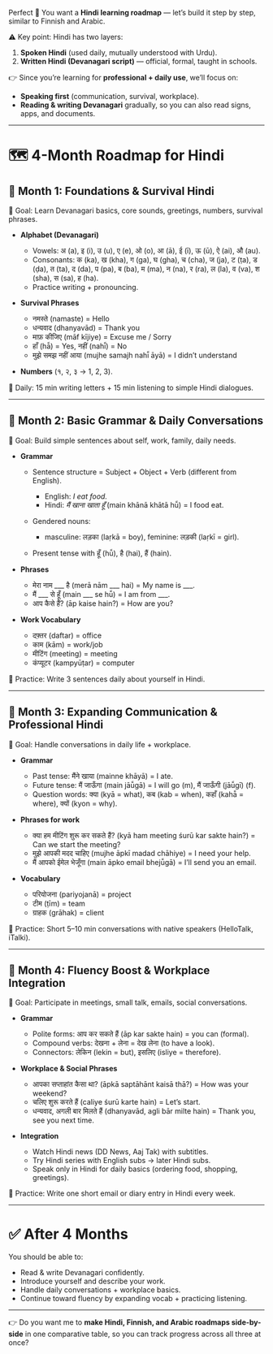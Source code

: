 Perfect 🙌 You want a **Hindi learning roadmap** — let’s build it step by step, similar to Finnish and Arabic.

⚠️ Key point: Hindi has two layers:

1. **Spoken Hindi** (used daily, mutually understood with Urdu).
2. **Written Hindi (Devanagari script)** — official, formal, taught in schools.

👉 Since you’re learning for **professional + daily use**, we’ll focus on:

- **Speaking first** (communication, survival, workplace).
- **Reading & writing Devanagari** gradually, so you can also read signs, apps, and documents.

---

# 🗺️ 4-Month Roadmap for Hindi

## 📅 Month 1: Foundations & Survival Hindi

🎯 Goal: Learn Devanagari basics, core sounds, greetings, numbers, survival phrases.

- **Alphabet (Devanagari)**

  - Vowels: अ (a), इ (i), उ (u), ए (e), ओ (o), आ (ā), ई (ī), ऊ (ū), ऐ (ai), औ (au).
  - Consonants: क (ka), ख (kha), ग (ga), घ (gha), च (cha), ज (ja), ट (ṭa), ड (ḍa), त (ta), द (da), प (pa), ब (ba), म (ma), न (na), र (ra), ल (la), व (va), श (sha), स (sa), ह (ha).
  - Practice writing + pronouncing.

- **Survival Phrases**

  - नमस्ते (namaste) = Hello
  - धन्यवाद (dhanyavād) = Thank you
  - माफ़ कीजिए (māf kījiye) = Excuse me / Sorry
  - हाँ (hā̃) = Yes, नहीं (nahī̃) = No
  - मुझे समझ नहीं आया (mujhe samajh nahī̃ āyā) = I didn’t understand

- **Numbers** (१, २, ३ → 1, 2, 3).

📌 Daily: 15 min writing letters + 15 min listening to simple Hindi dialogues.

---

## 📅 Month 2: Basic Grammar & Daily Conversations

🎯 Goal: Build simple sentences about self, work, family, daily needs.

- **Grammar**

  - Sentence structure = Subject + Object + Verb (different from English).

    - English: _I eat food._
    - Hindi: _मैं खाना खाता हूँ_ (main khānā khātā hū̃) = I food eat.

  - Gendered nouns:

    - masculine: लड़का (laṛkā = boy), feminine: लड़की (laṛkī = girl).

  - Present tense with हूँ (hū̃), है (hai), हैं (hain).

- **Phrases**

  - मेरा नाम \_\_\_ है (merā nām \_\_\_ hai) = My name is \_\_\_.
  - मैं \_\_\_ से हूँ (main \_\_\_ se hū̃) = I am from \_\_\_.
  - आप कैसे हैं? (āp kaise hain?) = How are you?

- **Work Vocabulary**

  - दफ़्तर (daftar) = office
  - काम (kām) = work/job
  - मीटिंग (meeting) = meeting
  - कंप्यूटर (kampyūṭar) = computer

📌 Practice: Write 3 sentences daily about yourself in Hindi.

---

## 📅 Month 3: Expanding Communication & Professional Hindi

🎯 Goal: Handle conversations in daily life + workplace.

- **Grammar**

  - Past tense: मैंने खाया (mainne khāyā) = I ate.
  - Future tense: मैं जाऊँगा (main jāū̃gā) = I will go (m), मैं जाऊँगी (jāū̃gī) (f).
  - Question words: क्या (kyā = what), कब (kab = when), कहाँ (kahā̃ = where), क्यों (kyon = why).

- **Phrases for work**

  - क्या हम मीटिंग शुरू कर सकते हैं? (kyā ham meeting śurū kar sakte hain?) = Can we start the meeting?
  - मुझे आपकी मदद चाहिए (mujhe āpkī madad chāhiye) = I need your help.
  - मैं आपको ईमेल भेजूँगा (main āpko email bhejū̃gā) = I’ll send you an email.

- **Vocabulary**

  - परियोजना (pariyojanā) = project
  - टीम (ṭīm) = team
  - ग्राहक (grāhak) = client

📌 Practice: Short 5–10 min conversations with native speakers (HelloTalk, iTalki).

---

## 📅 Month 4: Fluency Boost & Workplace Integration

🎯 Goal: Participate in meetings, small talk, emails, social conversations.

- **Grammar**

  - Polite forms: आप कर सकते हैं (āp kar sakte hain) = you can (formal).
  - Compound verbs: देखना + लेना = देख लेना (to have a look).
  - Connectors: लेकिन (lekin = but), इसलिए (isliye = therefore).

- **Workplace & Social Phrases**

  - आपका सप्ताहांत कैसा था? (āpkā saptāhānt kaisā thā?) = How was your weekend?
  - चलिए शुरू करते हैं (caliye śurū karte hain) = Let’s start.
  - धन्यवाद, अगली बार मिलते हैं (dhanyavād, agli bār milte hain) = Thank you, see you next time.

- **Integration**

  - Watch Hindi news (DD News, Aaj Tak) with subtitles.
  - Try Hindi series with English subs → later Hindi subs.
  - Speak only in Hindi for daily basics (ordering food, shopping, greetings).

📌 Practice: Write one short email or diary entry in Hindi every week.

---

# ✅ After 4 Months

You should be able to:

- Read & write Devanagari confidently.
- Introduce yourself and describe your work.
- Handle daily conversations + workplace basics.
- Continue toward fluency by expanding vocab + practicing listening.

---

👉 Do you want me to **make Hindi, Finnish, and Arabic roadmaps side-by-side** in one comparative table, so you can track progress across all three at once?
